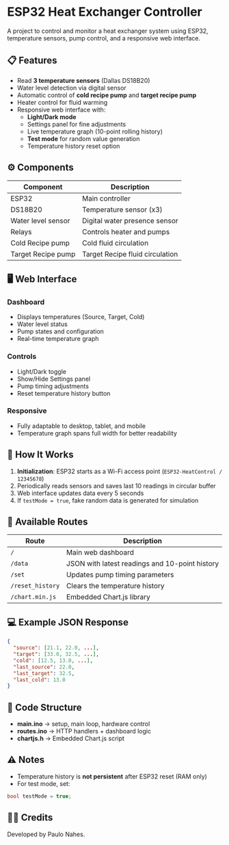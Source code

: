 # ESP32 Heat Exchanger Controller

A project to control and monitor a heat exchanger system using ESP32, temperature sensors, pump control, and a responsive web interface.

## 📋 Features

- Read **3 temperature sensors** (Dallas DS18B20)
- Water level detection via digital sensor
- Automatic control of **cold recipe pump** and **target recipe pump**
- Heater control for fluid warming
- Responsive web interface with:
  - **Light/Dark mode**
  - Settings panel for fine adjustments
  - Live temperature graph (10-point rolling history)
  - **Test mode** for random value generation
  - Temperature history reset option

## ⚙️ Components

| Component | Description |
|-----------|-------------|
| ESP32 | Main controller |
| DS18B20 | Temperature sensor (x3) |
| Water level sensor | Digital water presence sensor |
| Relays | Controls heater and pumps |
| Cold Recipe pump | Cold fluid circulation |
| Target Recipe pump | Target Recipe fluid circulation |

## 🖥️ Web Interface

### Dashboard
- Displays temperatures (Source, Target, Cold)
- Water level status
- Pump states and configuration
- Real-time temperature graph

### Controls
- Light/Dark toggle
- Show/Hide Settings panel
- Pump timing adjustments
- Reset temperature history button

### Responsive
- Fully adaptable to desktop, tablet, and mobile
- Temperature graph spans full width for better readability

## 🚀 How It Works

1. **Initialization**: ESP32 starts as a Wi-Fi access point (`ESP32-HeatControl / 12345678`)
2. Periodically reads sensors and saves last 10 readings in circular buffer
3. Web interface updates data every 5 seconds
4. If `testMode = true`, fake random data is generated for simulation

## 📡 Available Routes

| Route | Description |
|-------|-------------|
| `/` | Main web dashboard |
| `/data` | JSON with latest readings and 10-point history |
| `/set` | Updates pump timing parameters |
| `/reset_history` | Clears the temperature history |
| `/chart.min.js` | Embedded Chart.js library |

## 💻 Example JSON Response

```json
{
  "source": [21.1, 22.0, ...],
  "target": [33.0, 32.5, ...],
  "cold": [12.5, 13.0, ...],
  "last_source": 22.0,
  "last_target": 32.5,
  "last_cold": 13.0
}
```

## 📝 Code Structure

- **main.ino** → setup, main loop, hardware control
- **routes.ino** → HTTP handlers + dashboard logic
- **chartjs.h** → Embedded Chart.js script

## ⚠️ Notes

- Temperature history is **not persistent** after ESP32 reset (RAM only)
- For test mode, set:
```cpp
bool testMode = true;
```

<!-- ## 🛠️ Future Improvements

- Save history in **SPIFFS or LittleFS**
- Add OTA (Over-the-Air Updates)
- Integrate real flow sensors
- Add authentication for the web interface -->

## 🧑‍💻 Credits

Developed by Paulo Nahes.